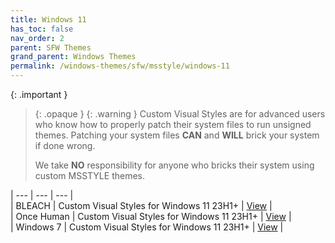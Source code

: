 ```yaml
---
title: Windows 11
has_toc: false
nav_order: 2
parent: SFW Themes
grand_parent: Windows Themes
permalink: /windows-themes/sfw/msstyle/windows-11
---
```


{: .important }
> {: .opaque }
> {: .warning }
> Custom Visual Styles are for advanced users who know how to properly patch their system files to run unsigned themes. 
> Patching your system files **CAN** and **WILL** brick your system if done wrong.
>
> We take **NO** responsibility for anyone who bricks their system using custom MSSTYLE themes.

| --- | --- | --- |  
| BLEACH | Custom Visual Styles for Windows 11 23H1+ | [View][BLEACH] |  
| Once Human | Custom Visual Styles for Windows 11 23H1+ | [View][ONCEHUMAN] |  
| Windows 7 | Custom Visual Styles for Windows 11 23H1+ | [View][WINDOWS7] |  

<!-- ////////////////////////////////////////////////////////////////////////////////////////////////////////////////////// -->

[BLEACH]: /windows-themes/sfw/msstyle/windows-11/bleach
[ONCEHUMAN]: /windows-themes/sfw/msstyle/windows-11/once-human
[WINDOWS7]: /windows-themes/sfw/msstyle/windows-11/windows-7

<!-- ////////////////////////////////////////////////////////////////////////////////////////////////////////////////////// -->

[WIP]: /WIP

<!-- ////////////////////////////////////////////////////////////////////////////////////////////////////////////////////// -->
